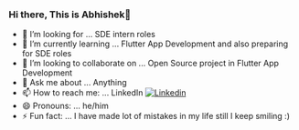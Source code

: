 ### Hi there, This is Abhishek👋

- 🔭 I’m looking for ... SDE intern roles
- 🌱 I’m currently learning ... Flutter App Development and also preparing for SDE roles
- 👯 I’m looking to collaborate on ... Open Source project in Flutter App Development
- 💬 Ask me about ... Anything
- 📫 How to reach me: ... LinkedIn [![Linkedin](https://i.stack.imgur.com/gVE0j.png)](https://www.linkedin.com/in/abhishek-kumar-3a813b169/)
- 😄 Pronouns: ... he/him
- ⚡ Fun fact: ... I have made lot of mistakes in my life still I keep smiling :)
